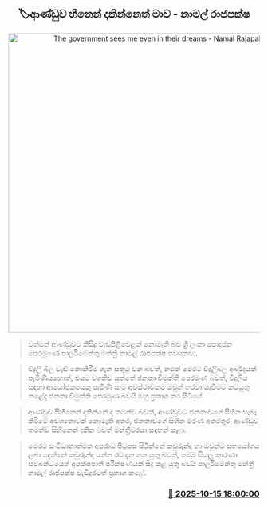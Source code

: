 <p align='center'><b><h2 align='center' title='The government sees me even in their dreams - Namal Rajapaksa'>🏷ආණ්ඩුව හීනෙන් දකින්නෙත් මාව - නාමල් රාජපක්ෂ</h2></b></p>
<p align='center'><img src='https://helakuru.sgp1.cdn.digitaloceanspaces.com/esana/images/lib/namal-rajapaksha-mm.jpg' width='600' alt='The government sees me even in their dreams - Namal Rajapaksa'></p>

> වත්මන් ආණ්ඩුවට කිසිදු වැඩපිළිවෙළක් නොමැති බව ශ්‍රී ලංකා පොදුජන පෙරමුණේ පාර්ලිමේන්තු මන්ත්‍රී නාමල් රාජපක්ෂ පවසනවා.

> විදුලි බිල වැඩි නොකිරීම ගැන සතුටු වන බවත්, නමුත් මෙරට විදුලිබල අර්බුදයක් පැමිණියහොත්, එයට වගකිව යුත්තේ ජනතා විමුක්ති පෙරමුණ බවත්, විදුලිය සඳහා ආයෝජකයෙකු පැමිණි සෑම අවස්ථාවකම ඔවුන් හරවා යැවීමට කටයුතු කළේද ජනතා විමුක්ති පෙරමුණ බවයි ඔහු ප්‍රකාශ කර සිටියේ.

> ආණ්ඩුව සිහිනෙන් දකින්නේ ද තමන්ව බවත්, ආණ්ඩුවට ජනතාවගේ සිහින සැබෑ කිරීමේ අවශ්‍යතාවක් නොමැති අතර, ජනතාවගේ සිහින මරණ අතරතුර, ආණ්ඩුව තමන්ව සිහිනෙන් දකින බවත් මන්ත්‍රීවරයා සඳහන් කළා.

> මෙරට සංවිධානාත්මක අපරාධ පිටුපස සිටින්නේ කවුරුන්ද හා ඔවුන්ට සහයෝගය ලබා දෙන්නේ කවුරුන්ද යන්න රට දැන ගත යුතු බවත්, මෙම සියලු කාරණා සම්බන්ධයෙන් අපක්ෂපාතී පරීක්ෂණයක් සිදු කළ යුතු බවයි පාර්ලිමේන්තු මන්ත්‍රී නාමල් රාජපක්ෂ වැඩිදුරටත් ප්‍රකාශ කළේ.



<h3 align='right'><a href='https://www.helakuru.lk/esana/p/114523/'>📅 2025-10-15 18:00:00</a></h3>
